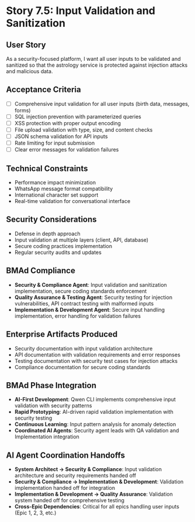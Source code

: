 # Story 7.5: Input Validation and Sanitization

## User Story

As a security-focused platform, I want all user inputs to be validated and sanitized so that the astrology service is protected against injection attacks and malicious data.

## Acceptance Criteria

- [ ] Comprehensive input validation for all user inputs (birth data, messages, forms)
- [ ] SQL injection prevention with parameterized queries
- [ ] XSS protection with proper output encoding
- [ ] File upload validation with type, size, and content checks
- [ ] JSON schema validation for API inputs
- [ ] Rate limiting for input submission
- [ ] Clear error messages for validation failures

## Technical Constraints

- Performance impact minimization
- WhatsApp message format compatibility
- International character set support
- Real-time validation for conversational interface

## Security Considerations

- Defense in depth approach
- Input validation at multiple layers (client, API, database)
- Secure coding practices implementation
- Regular security audits and updates

## BMAd Compliance

- **Security & Compliance Agent**: Input validation and sanitization implementation, secure coding standards enforcement
- **Quality Assurance & Testing Agent**: Security testing for injection vulnerabilities, API contract testing with malformed inputs
- **Implementation & Development Agent**: Secure input handling implementation, error handling for validation failures

## Enterprise Artifacts Produced

- Security documentation with input validation architecture
- API documentation with validation requirements and error responses
- Testing documentation with security test cases for injection attacks
- Compliance documentation for secure coding standards

## BMAd Phase Integration

- **AI-First Development**: Qwen CLI implements comprehensive input validation with security patterns
- **Rapid Prototyping**: AI-driven rapid validation implementation with security testing
- **Continuous Learning**: Input pattern analysis for anomaly detection
- **Coordinated AI Agents**: Security agent leads with QA validation and Implementation integration

## AI Agent Coordination Handoffs

- **System Architect → Security & Compliance**: Input validation architecture and security requirements handed off
- **Security & Compliance → Implementation & Development**: Validation implementation handed off for integration
- **Implementation & Development → Quality Assurance**: Validation system handed off for comprehensive testing
- **Cross-Epic Dependencies**: Critical for all epics handling user inputs (Epic 1, 2, 3, etc.)
